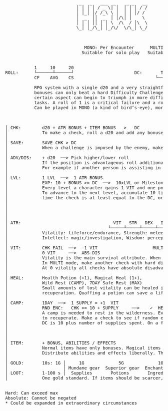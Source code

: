 <pre>
                            _   _   ___  _    _ _   __      ____________ _____
                           │ │ │ │ / _ \│ │  │ │ │ / /      │ ___ \ ___ \  __ \
                           │ │_│ │/ /_\ \ │  │ │ │/ /       │ │_/ / │_/ / │  \/
                           │  _  ││  _  │ │/\│ │    \       │    /│  __/│ │ __
                           │ │ │ ││ │ │ \  /\  / │\  \      │ │\ \│ │   │ │_\ \
                           \_│ │_/\_│ │_/\/  \/\_│ \_/      \_│ \_\_│    \____/
                                               


                              MONO: Per Encounter      MULTI: Per Engagement
                             Suitable for solo play   Suitable for group play
                         

           1     10     20                                   1-5   │   6-10   │  11-15  │  16-20          20+
ROLL:      └──────┴──────┘                       DC:       Trivial │   Easy   │  Normal │   Hard        Expert
           CF    AVG    CS                               └─────────┴──────────┴─────────┴─────────┘
           
           RPG system with a single d20 and a very straightforward logic. Characters without any
           bonuses can only beat a hard Difficulty Challenge, but someone with focus towards a
           certain aspect can begin to triumph in more difficult, expert or even legendary level
           tasks. A roll of 1 is a critical failure and a roll of 20 a critical success.
           Can be played in MONO (a kind of bird’s-eye), more traditional MULTI, or hybrid mode.
           


│ CHK:        d20 + ATR BONUS + ITEM BONUS   >   DC                                                  │
│             To make a check, roll a d20 and add any bonuses against DC.                            │
│                                                                                                    │
│ SAVE:       SAVE CHK > DC                                                                          │
│             When a challenge is imposed by the enemy, make a save check.                           │
│                                                                                                    │
│ ADV/DIS:    + d20  ──> Pick higher/lower roll                                                      │   Max 3*
│             If the position is advantageous roll additional die and choose higher, or vice versa.  │
│             For example if another person is assisting in the task/action or if one is surrounded. │
│                                                                                                    │
│ LVL:        1 LVL  ──>  1 ATR BONUS                                                                │   Max 3*
│             EXP: 10 + BONUS >= DC  ──>  10xLVL or Milestone                                        │   Max 10
│             Every level a character gains 1 VIT and one point to put towards raising an attribute. │
│             To advance to the next level, accumulate 10 times the level experience points every    │
│             time the check is at least equal to the DC, or reach a milestone in the story.         │
│                                                                                                    │
│                                                                                                    │
│                                                                                                    │
│                                                                                                    │
│ ATR:                                   VIT   STR   DEX   INT   WIS   CHA                           │
│                                      └─────┴─────┴─────┴─────┴─────┴─────┘                         │
│             Vitality: lifeforce/endurance, Strength: melee/athletics, Dexterity: ranged/acrobatics │
│             Intellect: magic/investigation, Wisdom: perception/nature, Charisma: social            │
│                                                                                                    │
│ VIT:        CHK FAIL  ──>  -1 VIT                     MULTI: Recovery                              │
│             0 VIT     ──>  ABS-DIS                          (HARD-DIS)                             │
│             Vitality is the main survival attribute. When a crucial check is failed, subtract one. │
│             In MULTI mode, make another check with hard disadvantage to see if you have recovered. │
│             At 0 vitality all checks have absolute disadvantage. Run. Fail after that means death. │
│                                                                                                    │
│ HEAL:       Health Potion (+1), Magical Heal (1+),                                                 │
│             Wild Rest (CAMP), 7DAY Safe Rest (MAX)                                                 │
│             Small amounts of lost vitality can be healed in action and rest is needed for serious  │
│             recuperation. Quaffing a potion can save a life, for more haste to camp or safe haven. │
│                                                                                                    │
│ CAMP:       1DAY  ──>  1 SUPPLY = +1  VIT                                                          │   Max 10
│             RND ENC:   CHK >= 10 + SUPPLY     ──>    ✓  HEAL   ✗ -1 SUPPLY                        │
│             A camp is needed to rest in the wilderness. Every day of rest you can spend supplies   │
│             to recuperate. Make a check to see if random encounter disrupts your rest.             │
│             DC is 10 plus number of supplies spent. On a failed check you only loose one supply.   │
│                                                                                                    │
│                                                                                                    │
│                                                                                                    │
│ ITEM:       + BONUS, ABILITIES / EFFECTS                                                           │   Max 3*
│             Normal items have only bonuses. Magical items also have special abilities and effects. │
│             Distribute abilities and effects liberally. They make the world interesting.           │
│                                                                                                    │
│ GOLD:       10s: 1G │     1G             5G             10G            +G                          │
│                     │ Mundane gear  Superior gear  Enchanted gear  Exotic gear                     │
│ LOOT:       1-100 s │  Supplies       Potions       Ingredients      Magic                         │
│             One gold standard. If items should be scarcer, consider raising exchange to 100s:1G.   │


Hard: Can exceed max
Absolute: Cannot be negated
* Could be expanded in extraordinary circumstances

</pre>
